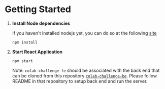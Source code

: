 # Getting Started

1. **Install Node dependencies**

   If you haven't installed nodejs yet, you can do so at the following [site](https://nodejs.org/en)

   ```
   npm install
   ```

2. **Start React Application**

   ```
   npm start
   ```

   Note: `colab-challenge-fe` should be associated with the back end that can be cloned from this repository [`colab-challenge-be`](https://github.com/thuytrantkt/colab-challenge-be). Please follow README in that repository to setup back end and run the server.
